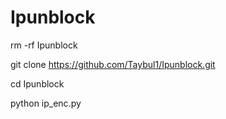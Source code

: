 # Ipunblock
rm -rf Ipunblock

git clone https://github.com/Taybul1/Ipunblock.git

cd Ipunblock

python ip_enc.py
